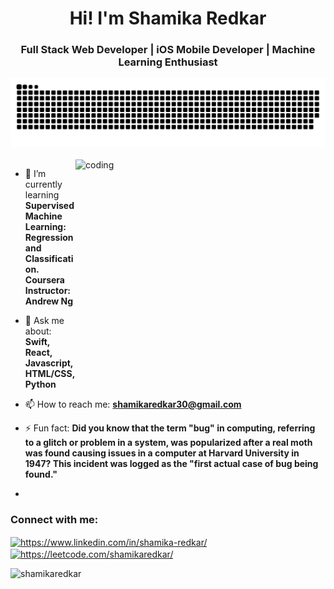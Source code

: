 <h1 align="center">Hi! I'm Shamika Redkar</h1>
<h3 align="center">Full Stack Web Developer | iOS Mobile Developer | Machine Learning Enthusiast</h3>

<!--- snake -->
<div align="center">
  <img  src="https://github.com/1999AZZAR/1999AZZAR/blob/readme/resources/img/grid-snake.svg"
       alt="snake" /></a>
</div>

<br>
<img align="right" alt="coding" width="400" height="340" src="https://i.pinimg.com/originals/f0/f0/d9/f0f0d932d6e39c7af5aa305cbd8da735.gif">

- 🌱 I’m currently learning **Supervised Machine Learning: Regression and Classification. Coursera Instructor: Andrew Ng**

- 💬 Ask me about: **Swift, React, Javascript, HTML/CSS, Python**

- 📫 How to reach me: **shamikaredkar30@gmail.com**

- ⚡ Fun fact: **Did you know that the term "bug" in computing, referring to a glitch or problem in a system, was popularized after a real moth was found causing issues in a computer at Harvard University in 1947? This incident was logged as the "first actual case of bug being found."**
- 
<h3 align="left">Connect with me:</h3>
<p align="left">
<a href="https://linkedin.com/in/shamika-redkar/" target="blank"><img align="center" src="https://raw.githubusercontent.com/rahuldkjain/github-profile-readme-generator/master/src/images/icons/Social/linked-in-alt.svg" alt="https://www.linkedin.com/in/shamika-redkar/" height="30" width="40" /></a>
<a href="https://www.leetcode.com/shamikaredkar/" target="blank"><img align="center" src="https://raw.githubusercontent.com/rahuldkjain/github-profile-readme-generator/master/src/images/icons/Social/leet-code.svg" alt="https://leetcode.com/shamikaredkar/" height="30" width="40" /></a>
</p>

<p><img align="left" src="https://github-readme-stats.vercel.app/api/top-langs?username=shamikaredkar&show_icons=true&locale=en&layout=compact" alt="shamikaredkar" /></p>

